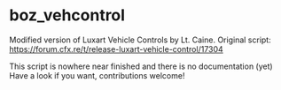 # boz_vehcontrol
Modified version of Luxart Vehicle Controls by Lt. Caine.
Original script: https://forum.cfx.re/t/release-luxart-vehicle-control/17304

This script is nowhere near finished and there is no documentation (yet)
Have a look if you want, contributions welcome!